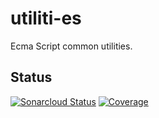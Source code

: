 # utiliti-es
Ecma Script common utilities.

## Status
[![Sonarcloud Status](https://sonarcloud.io/api/project_badges/measure?project=adaptive-architecture_utiliti-es&metric=alert_status)](https://sonarcloud.io/dashboard?id=adaptive-architecture_utiliti-es)
[![Coverage](https://sonarcloud.io/api/project_badges/measure?project=adaptive-architecture_utiliti-es&metric=coverage)](https://sonarcloud.io/summary/new_code?id=adaptive-architecture_utiliti-es)
